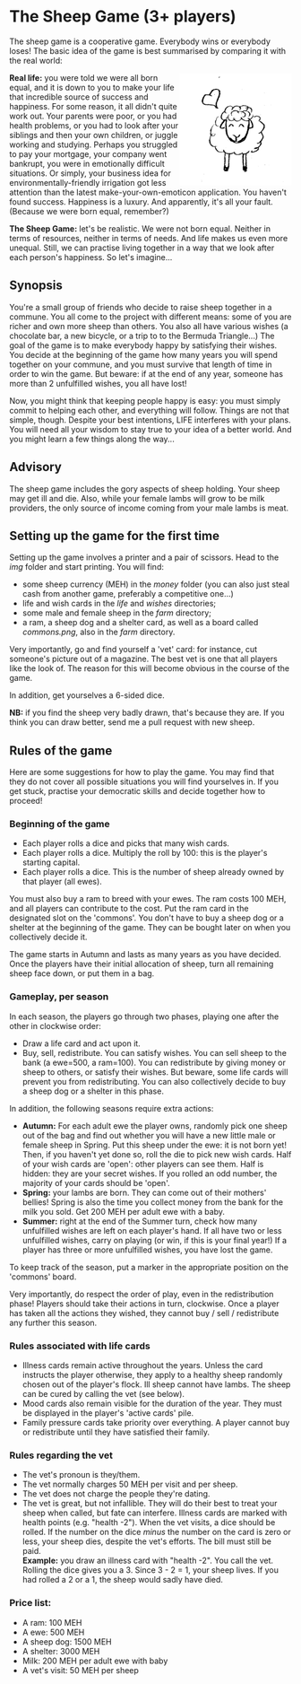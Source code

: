 # The Sheep Game (3+ players)

The sheep game is a cooperative game. Everybody wins or everybody loses! The basic idea of the game is best summarised by comparing it with the real world:

<img width="200" height="200" alt="The sheep game" src="img/farm/ram.png" align="right">

**Real life:** you were told we were all born equal, and it is down to you to make your life that incredible source of success and happiness. For some reason, it all didn't quite work out. Your parents were poor, or you had health problems, or you had to look after your siblings and then your own children, or juggle working and studying. Perhaps you struggled to pay your mortgage, your company went bankrupt, you were in emotionally difficult situations. Or simply, your business idea for environmentally-friendly irrigation got less attention than the latest make-your-own-emoticon application. You haven't found success. Happiness is a luxury. And apparently, it's all your fault. (Because we were born equal, remember?)

**The Sheep Game:** let's be realistic. We were not born equal. Neither in terms of resources, neither in terms of needs. And life makes us even more unequal. Still, we can practise living together in a way that we look after each person's happiness. So let's imagine...


## Synopsis 

You're a small group of friends who decide to raise sheep together in a commune. You all come to the project with different means: some of you are richer and own more sheep than others. You also all have various wishes (a chocolate bar, a new bicycle, or a trip to to the Bermuda Triangle...) The goal of the game is to make everybody happy by satisfying their wishes. You decide at the beginning of the game how many years you will spend together on your commune, and you must survive that length of time in order to win the game. But beware: if at the end of any year, someone has more than 2 unfulfilled wishes, you all have lost!

Now, you might think that keeping people happy is easy: you must simply commit to helping each other, and everything will follow. Things are not that simple, though. Despite your best intentions, LIFE interferes with your plans. You will need all your wisdom to stay true to your idea of a better world. And you might learn a few things along the way...


## Advisory

The sheep game includes the gory aspects of sheep holding. Your sheep may get ill and die. Also, while your female lambs will grow to be milk providers, the only source of income coming from your male lambs is meat.


## Setting up the game for the first time

Setting up the game involves a printer and a pair of scissors. Head to the *img* folder and start printing. You will find:

* some sheep currency (MEH) in the *money* folder (you can also just steal cash from another game, preferably a competitive one...) 
* life and wish cards in the *life* and *wishes* directories;
* some male and female sheep in the *farm* directory;
* a ram, a sheep dog and a shelter card, as well as a board called *commons.png*, also in the *farm* directory.

Very importantly, go and find yourself a 'vet' card: for instance, cut someone's picture out of a magazine. The best vet is one that all players like the look of. The reason for this will become obvious in the course of the game.

In addition, get yourselves a 6-sided dice.

**NB:** if you find the sheep very badly drawn, that's because they are. If you think you can draw better, send me a pull request with new sheep.


## Rules of the game

Here are some suggestions for how to play the game. You may find that they do not cover all possible situations you will find yourselves in. If you get stuck, practise your democratic skills and decide together how to proceed!

### Beginning of the game

* Each player rolls a dice and picks that many wish cards.
* Each player rolls a dice. Multiply the roll by 100: this is the player's starting capital.
* Each player rolls a dice. This is the number of sheep already owned by that player (all ewes).

You must also buy a ram to breed with your ewes. The ram costs 100 MEH, and all players can contribute to the cost. Put the ram card in the designated slot on the 'commons'. You don't have to buy a sheep dog or a shelter at the beginning of the game. They can be bought later on when you collectively decide it.

The game starts in Autumn and lasts as many years as you have decided. Once the players have their initial allocation of sheep, turn all remaining sheep face down, or put them in a bag.

### Gameplay, per season

In each season, the players go through two phases, playing one after the other in clockwise order:

* Draw a life card and act upon it.
* Buy, sell, redistribute. You can satisfy wishes. You can sell sheep to the bank (a ewe=500, a ram=100). You can redistribute by giving money or sheep to others, or satisfy their wishes. But beware, some
life cards will prevent you from redistributing. You can also collectively decide to buy a sheep dog or a shelter in this phase.

In addition, the following seasons require extra actions:

* **Autumn:** For each adult ewe the player owns, randomly pick one sheep out of the bag and find out whether you will have a new little male or female sheep in Spring. Put this sheep under the ewe: it is not born yet! Then, if you haven't yet done so, roll the die to pick new wish cards. Half of your wish cards are 'open': other players can see them. Half is hidden: they are your secret wishes. If you rolled an odd number, the majority of your cards should be 'open'.
* **Spring:** your lambs are born. They can come out of their mothers' bellies! Spring is also the time you collect money from the bank for the milk you sold. Get 200 MEH per adult ewe with a baby.
* **Summer:** right at the end of the Summer turn, check how many unfulfilled wishes are left on each player's hand. If all have two or less unfulfilled wishes, carry on playing (or win, if this is your
final year!) If a player has three or more unfulfilled wishes, you have lost the game.

To keep track of the season, put a marker in the appropriate position on the 'commons' board.

Very importantly, do respect the order of play, even in the redistribution phase! Players should take their actions in turn, clockwise. Once a player has taken all the actions they wished, they cannot buy / sell / redistribute any further this season.


### Rules associated with life cards

* Illness cards remain active throughout the years. Unless the card instructs the player otherwise, they apply to a healthy sheep randomly chosen out of the player's flock. Ill sheep cannot have lambs. The sheep can be cured by calling the vet (see below).
* Mood cards also remain visible for the duration of the year. They must be displayed in the player's 'active cards' pile.
* Family pressure cards take priority over everything. A player cannot buy or redistribute until they have satisfied their family.


### Rules regarding the vet

* The vet's pronoun is they/them.
* The vet normally charges 50 MEH per visit and per sheep.
* The vet does not charge the people they're dating.
* The vet is great, but not infallible. They will do their best to treat your sheep when called, but fate can interfere. Illness cards are marked with health points (e.g. "health -2"). When the vet visits, a dice should be rolled. If the number on the dice *minus* the number on the card is zero or less, your sheep dies, despite the vet's efforts. The bill must still be paid.<br>
**Example:** you draw an illness card with "health -2". You call the vet. Rolling the dice gives you a 3. Since 3 - 2 = 1, your sheep lives. If you had rolled a 2 or a 1, the sheep would sadly have died. 

### Price list:

* A ram: 100 MEH
* A ewe: 500 MEH
* A sheep dog: 1500 MEH
* A shelter: 3000 MEH
* Milk: 200 MEH per adult ewe with baby
* A vet's visit: 50 MEH per sheep


